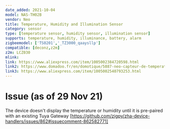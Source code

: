 ```yaml
---
date_added: 2021-10-04
model: NAS-TH02B
vendor: Neo 
title: Temperature, Humidity and Illumination Sensor
category: sensor
type: [temperature sensor, humidity sensor, illumination sensor]
supports: temperature, humidity, illuminance, battery, alarm
zigbeemodel: ['TS0201','_TZ3000_qaaysllp']
compatible: [deconz,z2m]
z2m: LCZ030
mlink: 
link: https://www.aliexpress.com/item/1005002384720598.html
link2: https://www.domadoo.fr/en/domotique/5887-neo-capteur-de-temperature-humidite-et-luminosite-zigbee.html
link3: https://www.aliexpress.com/item/1005002540793253.html
---
```

# Issue (as of 29 Nov 21) 
The device doesn't display the temperature or humidity until it is pre-paired with an existing Tuya Gateway [https://github.com/zigpy/zha-device-handlers/issues/862#issuecomment-862582771]
